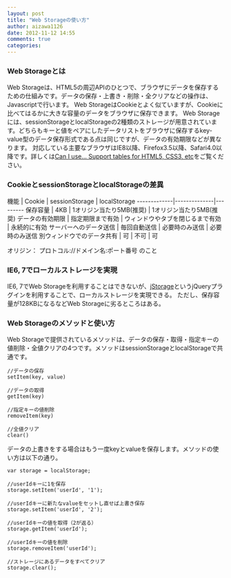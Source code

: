 ```yaml
---
layout: post
title: "Web Storageの使い方"
author: aizawa1126
date: 2012-11-12 14:55
comments: true
categories: 
---
```

### Web Storageとは

Web Storageは、HTML5の周辺APIのひとつで、ブラウザにデータを保存するための仕組みです。データの保存・上書き・削除・全クリアなどの操作は、Javascriptで行います。
Web StorageはCookieとよく似ていますが、Cookieに比べてはるかに大きな容量のデータをブラウザに保存できます。
Web Storageには、sessionStorageとlocalStorageの2種類のストレージが用意されています。どちらもキーと値をペアにしたデータリストをブラウザに保存するkey-value型のデータ保存形式である点は同じですが、データの有効期限などが異なります。
対応している主要なブラウザはIE8以降、Firefox3.5以降、Safari4.0以降です。詳しくは[Can I use... Support tables for HTML5, CSS3, etc](http://caniuse.com/#feat=namevalue-storage)をご覧ください。

### CookieとsessionStorageとlocalStorageの差異

機能 | Cookie | sessionStorage | localStorage
-------------|--------------|---------
保存容量 | 4KB |  1オリジン当たり5MB(推奨) | 1オリジン当たり5MB(推奨)
データの有効期限 | 指定期限まで有効 | ウィンドウやタブを閉じるまで有効 | 永続的に有効
サーバーへのデータ送信 | 毎回自動送信 | 必要時のみ送信 | 必要時のみ送信
別ウィンドウでのデータ共有 | 可 | 不可 | 可

オリジン： プロトコル://ドメイン名:ポート番号 のこと

### IE6, 7でローカルストレージを実現

IE6, 7でWeb Storageを利用することはできないが、[jStorage](http://www.jstorage.info/)というjQueryプラグインを利用することで、ローカルストレージを実現できる。
ただし、保存容量が128KBになるなどWeb Storageに劣るところはある。

### Web Storageのメソッドと使い方

Web Storageで提供されているメソッドは、データの保存・取得・指定キーの値削除・全値クリアの4つです。メソッドはsessionStorageとlocalStorageで共通です。
```
//データの保存
setItem(key, value)

//データの取得
getItem(key)

//指定キーの値削除
removeItem(key)

//全値クリア
clear()
```
データの上書きをする場合はもう一度keyとvalueを保存します。メソッドの使い方は以下の通り。
```
var storage = localStorage;

//userIdキーに1を保存
storage.setItem('userId', '1');

//userIdキーに新たなvalueをセットし直せば上書き保存
storage.setItem('userId', '2');

//userIdキーの値を取得（2が返る）
storage.getItem('userId');

//userIdキーの値を削除
storage.removeItem('userId');

//ストレージにあるデータをすべてクリア
storage.clear();
```
